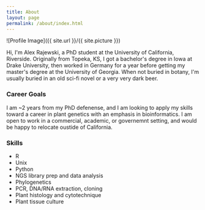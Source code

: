 ```yaml
---
title: About
layout: page
permalink: /about/index.html
---
```

![Profile Image]({{ site.url }}/{{ site.picture }})

<p>Hi, I'm Alex Rajewski, a PhD student at the University of California, Riverside. Originally from Topeka, KS, I got a bachelor's degree in Iowa at Drake University, then worked in Germany for a year before getting my master's degree at the University of Georgia. When not buried in botany, I'm usually buried in an old sci-fi novel or a very very dark beer.</p>

### Career Goals

I am ~2 years from my PhD defenense, and I am looking to apply my skills toward a career in plant genetics with an emphasis in bioinformatics. I am open to work in a commercial, academic, or governemnt setting, and would be happy to relocate oustide of California.

### Skills

* R
* Unix
* Python
* NGS library prep and data analysis
* Phylogenetics
* PCR, DNA/RNA extraction, cloning
* Plant histology and cytotechnique
* Plant tissue culture


